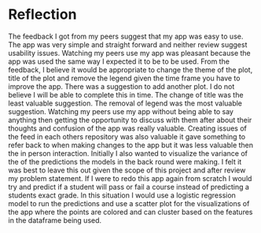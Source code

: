 # Reflection

The feedback I got from my peers suggest that my app was easy to use. The app was very simple and straight forward and neither review suggest usability issues. Watching my peers use my app was pleasant because the app was used the same way I expected it to be to be used. From the feedback, I believe it would be appropriate to change the theme of the plot, title of the plot and remove the legend given the time frame you have to improve the app. There was a suggestion to add another plot. I do not believe I will be able to complete this in time. The change of title was the least valuable suggestion. The removal of legend was the most valuable suggestion. Watching my peers use my app without being able to say anything then getting the opportunity to discuss with them after about their thoughts and confusion of the app was really valuable. Creating issues of the feed in each others repository was also valuable it gave something to refer back to when making changes to the app but it was less valuable then the in person interaction. Initially I also wanted to visualize the variance of the of the predictions the models in the back round were making. I felt it was best to leave this out given the scope of this project and after review my problem statement. If I were to redo this app again from scratch I would try and predict if a student will pass or fail a course instead of predicting a students exact grade. In this situation I would use a logistic regression model to run the predictions and use a scatter plot for the visualizations of the app where the points are colored and can cluster based on the features in the dataframe being used.
